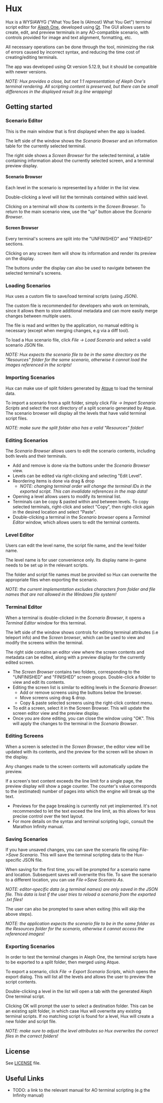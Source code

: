 # Hux
Hux is a WYSIAWYG ("What You See Is (Almost) What You Get") terminal script editor for [Aleph One](https://alephone.lhowon.org/), developed using [Qt](https://www.qt.io/). The GUI allows users to create, edit, and preview terminals in any AO-compatible scenario, with controls provided for image and text alignment, formatting, etc. 

All necessary operations can be done through the tool, minimizing the risk of errors caused by incorrect syntax, and reducing the time cost of creating/editing terminals.

The app was developed using Qt version 5.12.9, but it should be compatible with newer versions.

_NOTE: Hux provides a close, but not 1:1 representation of Aleph One's terminal rendering. All scripting content is preserved, but there can be small differences in the displayed result (e.g line wrapping)_

## Getting started

### Scenario Editor

This is the main window that is first displayed when the app is loaded. 

The left side of the window shows the *Scenario Browser* and an information table for the currently selected terminal. 

The right side shows a *Screen Browser* for the selected terminal, a table containing information about the currently selected screen, and a terminal preview display.

#### Scenario Browser

Each level in the scenario is represented by a folder in the list view. 

Double-clicking a level will list the terminals contained within said level. 

Clicking on a terminal will show its contents in the *Screen Browser*. To return to the main scenario view, use the "up" button above the *Scenario Browser*.

#### Screen Browser

Every terminal's screens are split into the "UNFINISHED" and "FINISHED" sections. 

Clicking on any screen item will show its information and render its preview on the display. 

The buttons under the display can also be used to navigate between the selected terminal's screens.

### Loading Scenarios

Hux uses a custom file to save/load terminal scripts (using JSON). 

The custom file is recommended for developers who work on terminals, since it allows them to store additional metadata and can more easily merge changes between multiple users.

The file is read and written by the application, no manual editing is necessary (except when merging changes, e.g via a diff tool).

To load a Hux scenario file, click _File -> Load Scenario_ and select a valid scenario JSON file.

*NOTE: Hux expects the scenario file to be in the same directory as the "Resources" folder for the same scenario, otherwise it cannot load the images referenced in the scripts!*

### Importing Scenarios

Hux can make use of split folders generated by [Atque](https://sourceforge.net/projects/igniferroque/) to load the terminal data.

To import a scenario from a split folder, simply click _File -> Import Scenario Scripts_ and select the root directory of a split scenario generated by Atque. The scenario browser will display all the levels that have valid terminal script files.

*NOTE: make sure the split folder also has a valid "Resources" folder!*

### Editing Scenarios

The *Scenario Browser* allows users to edit the scenario contents, including both levels and their terminals.

- Add and remove is done via the buttons under the *Scenario Browser* view.
- Levels can be edited via right-clicking and selecting "Edit Level".
- Reordering items is done via drag & drop
  - *NOTE: changing terminal order will change the terminal IDs in the exported script. This can invalidate references in the map data!*
- Opening a level allows users to modify its terminal list.
- Terminals can be copy & pasted within and between levels. To copy selected terminals, right-click and select "Copy", then right-click again in the desired location and select "Paste".
- Double-clicking a terminal in the *Scenario browser* opens a *Terminal Editor* window, which allows users to edit the terminal contents.

### Level Editor

Users can edit the level name, the script file name, and the level folder name.

The level name is for user convenience only. Its display name in-game needs to be set up in the relevant scripts.

The folder and script file names must be provided so Hux can overwrite the appropriate files when exporting the scenario.

*NOTE: the current implementation excludes characters from folder and file names that are not allowed in the Windows file system!*

### Terminal Editor

When a terminal is double-clicked in the *Scenario Browser*, it opens a *Terminal Editor* window for this terminal.

The left side of the window shows controls for editing terminal attributes (i.e teleport info) and the *Screen browser*, which can be used to view and modify the screens within the terminal. 

The right side contains an editor view where the screen contents and metadata can be edited, along with a preview display for the currently edited screen.

- The *Screen Browser* contains two folders, corresponding to the "UNFINISHED" and "FINISHED" screen groups. Double-click a folder to view and edit its contents.
- Editing the screen list is similar to editing levels in the *Scenario Browser*:
  - Add or remove screens using the buttons below the browser.
  - Move screens using drag & drop.
  - Copy & paste selected screens using the right-click context menu.
- To edit a screen, select it in the Screen Browser. This will update the screen editor view and the preview display.
- Once you are done editing, you can close the window using "OK". This will apply the changes to the terminal in the *Scenario Browser*.

### Editing Screens

When a screen is selected in the *Screen Browser*, the editor view will be updated with its contents, and the preview for the screen will be shown in the display. 

Any changes made to the screen contents will automatically update the preview.

If a screen's text content exceeds the line limit for a single page, the preview display will show a page counter. The counter's value corresponds to the (estimated) number of pages into which the engine will break up the text.

- Previews for the page breaking is currently not yet implemented. It's not recommended to let the text exceed the line limit, as this allows for less precise control over the text layout.
- For more details on the syntax and terminal scripting logic, consult the Marathon Infinity manual.

### Saving Scenarios

If you have unsaved changes, you can save the scenario file using _File->Save Scenario_. This will save the terminal scripting data to the Hux-specific JSON file.

When saving for the first time, you will be prompted for a scenario name and location. Subsequent saves will overwrite this file. To save the scenario to a different location, you can use _File->Save Scenario As_.

*NOTE: editor-specific data (e.g terminal names) are only saved in the JSON file. This data is lost if the user tries to reload a scenario from the exported .txt files!*

The user can also be prompted to save when exiting (this will skip the above steps).

*NOTE: the application expects the scenario file to be in the same folder as the Resources folder for the scenario, otherwise it cannot access the referenced images!*

### Exporting Scenarios

In order to test the terminal changes in Aleph One, the terminal scripts have to be exported to a split folder, then merged using Atque.

To export a scenario, click _File -> Export Scenario Scripts_, which opens the export dialog. This will list all the levels and allows the user to preview the script contents. 

Double-clicking a level in the list will open a tab with the generated Aleph One terminal script.

Clicking OK will prompt the user to select a destination folder. This can be an existing split folder, in which case Hux will overwrite any existing terminal scripts. If no matching script is found for a level, Hux will create a new folder and script file.

*NOTE: make sure to adjust the level attributes so Hux overwrites the correct files in the correct folders!*

## License

See [LICENSE](https://github.com/janos-ijgyarto/HuxQt/blob/master/LICENSE) file.

## Useful Links

- TODO: a link to the relevant manual for AO terminal scripting (e.g the Infinity manual)